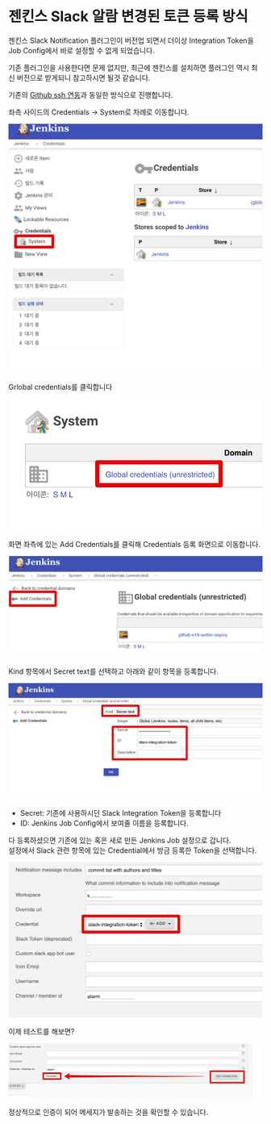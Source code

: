 # 젠킨스 Slack 알람 변경된 토큰 등록 방식

젠킨스 Slack Notification 플러그인이 버전업 되면서 더이상 Integration Token을 Job Config에서 바로 설정할 수 없게 되었습니다.  
  
기존 플러그인을 사용한다면 문제 없지만, 최근에 젠킨스를 설치하면 플러그인 역시 최신 버전으로 받게되니 참고하시면 될것 같습니다.  
  
기존의 [Github ssh 연동](https://jojoldu.tistory.com/442)과 동일한 방식으로 진행합니다.  
  
좌측 사이드의 Credentials -> System로 차례로 이동합니다.

![1](./images/1.png)

Grlobal credentials를 클릭합니다

![2](./images/2.png)

화면 좌측에 있는 Add Credentials를 클릭해 Credentials 등록 화면으로 이동합니다.

![3](./images/3.png)

Kind 항목에서 Secret text를 선택하고 아래와 같이 항목을 등록합니다.

![4](./images/4.png)

* Secret: 기존에 사용하시던 Slack Integration Token을 등록합니다
* ID: Jenkins Job Config에서 보여줄 이름을 등록합니다.

다 등록하셨으면 기존에 있는 혹은 새로 만든 Jenkins Job 설정으로 갑니다.  
설정에서 Slack 관련 항목에 있는 Credential에서 방금 등록한 Token을 선택합니다.

![5](./images/5.png)

이제 테스트를 해보면?

![6](./images/6.png)

정상적으로 인증이 되어 메세지가 발송하는 것을 확인할 수 있습니다.